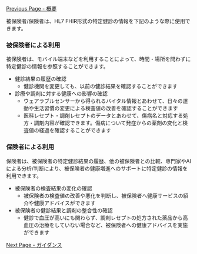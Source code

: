 [Previous Page - 概要](summary.html)

被保険者/保険者は、HL7 FHIR形式の特定健診の情報を下記のような際に使用できます。
	
### 被保険者による利用
被保険者は、モバイル端末などを利用することによって、時間・場所を問わずに特定健診の情報を参照することができます。
* 健診結果の履歴の確認
	* 健診機関を変更しても、以前の健診結果を確認することができます
* 診療や調剤に対する健康への影響の確認
	* ウェアラブルセンサーから得られるバイタル情報とあわせて、日々の運動や生活習慣の変更による検査値の改善を確認することができます
	* 医科レセプト・調剤レセプトのデータとあわせて、傷病名と対応する処方・調剤内容が確認できます。傷病について発症からの薬剤の変化と検査値の経過を確認することができます

### 保険者による利用
保険者は、被保険者の特定健診結果の履歴、他の被保険者との比較、専門家やAIによる分析/判断により、被保険者の健康増進へのサポートに特定健診の情報を利用できます。
* 被保険者の検査結果の変化の確認
	* 被保険者の検査値の改善や悪化を判断し、被保険者へ健康サービスの紹介や健康アドバイスができます
* 被保険者の健診結果と調剤の整合性の確認
	* 健診で血圧が高いにも関わらず、調剤レセプトの処方された薬品から高血圧の治療をしていない場合など、被保険者への健康アドバイスを実施ができます


[Next Page - ガイダンス](guidance.html)